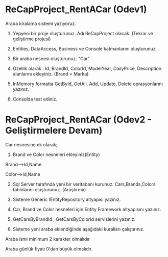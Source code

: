 # ReCapProject_RentACar (Odev1)

Araba kiralama sistemi yazıyoruz.

1. Yepyeni bir proje oluşturunuz. Adı ReCapProject olacak. (Tekrar ve geliştirme projesi)

2. Entities, DataAccess, Business ve Console katmanlarını oluşturunuz.

3. Bir araba nesnesi oluşturunuz. "Car"

4. Özellik olarak : Id, BrandId, ColorId, ModelYear, DailyPrice, Description alanlarını ekleyiniz. (Brand = Marka)

5. InMemory formatta GetById, GetAll, Add, Update, Delete oprasyonlarını yazınız.

6. Consolda test ediniz.

# ReCapProject_RentACar (Odev2 - Geliştirmelere Devam)

Car nesnesine ek olarak;

1. Brand ve Color nesneleri ekleyiniz(Entity)

Brand-->Id,Name

Color-->Id,Name

2. Sql Server tarafında yeni bir veritabanı kurunuz. Cars,Brands,Colors tablolarını oluşturunuz. (Araştırma)

3. Sisteme Generic IEntityRepository altyapısı yazınız.

4. Car, Brand ve Color nesneleri için Entity Framework altyapısını yazınız.

5. GetCarsByBrandId , GetCarsByColorId servislerini yazınız.

6. Sisteme yeni araba eklendiğinde aşağıdaki kuralları çalıştırınız.

Araba ismi minimum 2 karakter olmalıdır

Araba günlük fiyatı 0'dan büyük olmalıdır.

